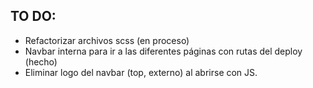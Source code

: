 ## TO DO:

- Refactorizar archivos scss (en proceso)
- Navbar interna para ir a las diferentes páginas con rutas del deploy (hecho)
- Eliminar logo del navbar (top, externo) al abrirse con JS.
